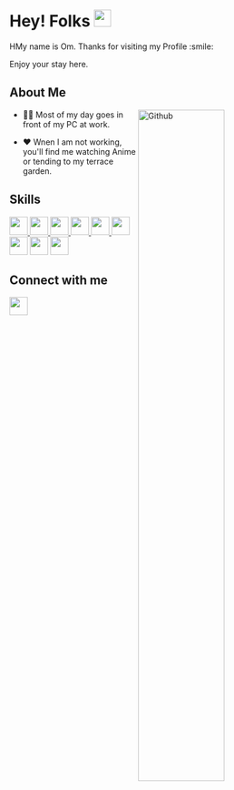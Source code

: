 <h1> Hey! Folks <img src = "https://raw.githubusercontent.com/MartinHeinz/MartinHeinz/master/wave.gif" width = 30px> </h1>

<div size='20px'> 
<p>HMy name is Om. Thanks for visiting my Profile :smile:</p>
<p>Enjoy your stay here.</p>
</div>

<h2> About Me </h2>

<!--- TODO: Get a different image here 

<h2> Statistics </h2>
<img alt="GitHub Graph" src="https://github-readme-activity-graph.cyclic.app/graph?username=omkakatkar&theme=redical&area=true&custom_title=Contribution%20Graph"/>

|![GitHub Stats](https://github-readme-stats.vercel.app/api?username=omkakatkar&show_icons=true&theme=radical&custom_title=Github%20Stats&count_private=true&border_radius=0)|![WakaTime Stats](https://github-readme-stats.vercel.app/api/wakatime?username=omkakatkar&theme=radical&layout=compact&border_radius=0&langs_count=8)|
|-|-| 
|![Top Langs](https://github-readme-stats.vercel.app/api/top-langs/?username=omkakatkar&langs_count=5&theme=radical&layout=compact&border_radius=0&card_width=480px)|![GitHub Streak](https://streak-stats.demolab.com?user=omkakatkar&theme=radical&border_radius=0&mode=weekly)|

<br><br>

<h2 align='center'>Show your ❤️ by starring some repositories!</h2>
--->
<img width="55%" align="right" alt="Github" src="https://raw.githubusercontent.com/onimur/.github/master/.resources/git-header.svg" />

- 🧑‍💼 Most of my day goes in front of my PC at work.

- ❤️ Wnen I am not working, you'll find me watching Anime or tending to my terrace garden.

<h2> Skills </h2>

<a href="https://github.com/OmKakatkar?tab=repositories&q=&type=&language=html&sort="> <img width ='32px' src ='https://raw.githubusercontent.com/rahulbanerjee26/githubAboutMeGenerator/main/icons/html.svg'> </a>
<a href="https://github.com/OmKakatkar?tab=repositories&q=&type=&language=css&sort="> <img width ='32px' src ='https://raw.githubusercontent.com/rahulbanerjee26/githubAboutMeGenerator/main/icons/css.svg'> </a>
<a href="https://github.com/OmKakatkar?tab=repositories&q=&type=&language=javascript&sort="> <img width ='32px' src ='https://raw.githubusercontent.com/rahulbanerjee26/githubAboutMeGenerator/main/icons/javascript.svg'> </a>
<a href="https://github.com/search?o=desc&q=user%3AOmKakatkar+react&s=updated&type=Repositories"> <img width ='32px' src ='https://raw.githubusercontent.com/rahulbanerjee26/githubAboutMeGenerator/main/icons/reactjs.svg'> </a>
<a href="https://github.com/OmKakatkar?tab=repositories&q=&type=&language=typescript&sort="> <img width ='32px' src ='https://raw.githubusercontent.com/rahulbanerjee26/githubAboutMeGenerator/main/icons/typescript.svg'> </a>
<a href="https://github.com/OmKakatkar?tab=repositories&q=&type=&language=python&sort="> <img width ='32px' src ='https://raw.githubusercontent.com/rahulbanerjee26/githubAboutMeGenerator/main/icons/python.svg'> </a>
<img width ='32px' src ='https://raw.githubusercontent.com/rahulbanerjee26/githubAboutMeGenerator/main/icons/tailwind.svg'>
<img width ='32px' src ='https://raw.githubusercontent.com/rahulbanerjee26/githubAboutMeGenerator/main/icons/sass.svg'>
<img width ='32px' src ='https://raw.githubusercontent.com/rahulbanerjee26/githubAboutMeGenerator/main/icons/nextjs.svg'>

<h2> Connect with me </h2>
<a href = 'https://www.linkedin.com/in/omkakatkar'> <img width = '32px' align= 'center' src="https://raw.githubusercontent.com/rahulbanerjee26/githubAboutMeGenerator/main/icons/linked-in-alt.svg"/></a>




